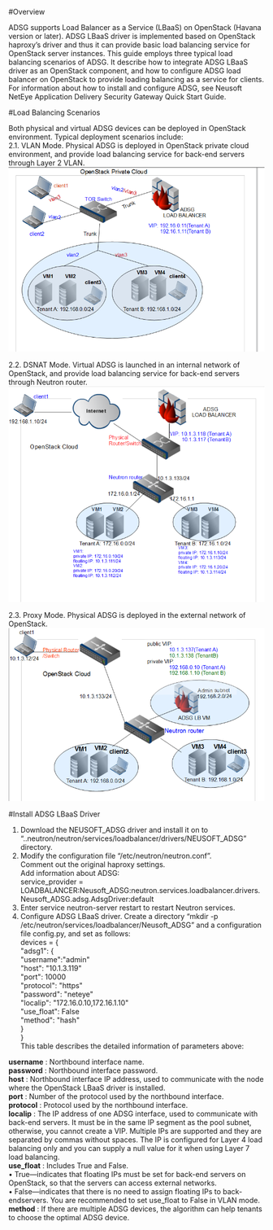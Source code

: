 #Overview


ADSG supports Load Balancer as a Service (LBaaS) on OpenStack (Havana version or later).
ADSG LBaaS driver is implemented based on OpenStack haproxy’s driver and thus it can
provide basic load balancing service for OpenStack server instances.
This guide employs three typical load balancing scenarios of ADSG. It describe how to integrate
ADSG LBaaS driver as an OpenStack component, and how to configure ADSG load balancer on
OpenStack to provide loading balancing as a service for clients.
For information about how to install and configure ADSG, see Neusoft NetEye Application
Delivery Security Gateway Quick Start Guide.

#Load Balancing Scenarios 

Both physical and virtual ADSG devices can be deployed in OpenStack environment. Typical
deployment scenarios include:<br>
2.1. VLAN Mode. Physical ADSG is deployed in OpenStack private cloud environment,
and provide load balancing service for back-end servers through Layer 2 VLAN.<br>
![github](https://github.com/liuxinneu/images/blob/master/vlan.PNG)  


2.2. DSNAT Mode. Virtual ADSG is launched in an internal network of OpenStack, and
provide load balancing service for back-end servers through Neutron router.<br>
![github](https://github.com/liuxinneu/images/blob/master/DSNAT.PNG)

2.3. Proxy Mode. Physical ADSG is deployed in the external network of OpenStack.<br>
![github](https://github.com/liuxinneu/images/blob/master/agent.PNG)
<br>

#Install ADSG LBaaS Driver

1. Download the NEUSOFT_ADSG driver and install it on to “..neutron/neutron/services/loadbalancer/drivers/NEUSOFT_ADSG” directory. <br>
2. Modify the configuration file “/etc/neutron/neutron.conf”. <br>
  Comment out the original haproxy settings.<br>
  Add information about ADSG:<br>
service_provider = LOADBALANCER:Neusoft_ADSG:neutron.services.loadbalancer.drivers.Neusoft_ADSG.adsg.AdsgDriver:default <br>
3. Enter service neutron-server restart to restart Neutron services.<br>
4. Configure ADSG LBaaS driver. Create a directory “mkdir -p /etc/neutron/services/loadbalancer/Neusoft_ADSG” and a configuration file config.py, and set as follows:<br>
devices = { <br>
"adsg1": { <br>
"username":"admin" <br>
"host": "10.1.3.119" <br>
"port": 10000 <br>
"protocol": "https" <br>
"password": "neteye" <br>
"localip": "172.16.0.10,172.16.1.10"<br>
"use_float": False <br>
"method": "hash" <br>
         } <br>
          } <br>
This table describes the detailed information of parameters above:<br>

**username** :  Northbound interface name.<br>
**password** :  Northbound interface password.<br>
**host** :  Northbound interface IP address, used to communicate with the node where the OpenStack LBaaS driver is installed.<br>
**port** : Number of the protocol used by the northbound interface.<br>
**protocol**  : Protocol used by the northbound interface.<br>
**localip** :  The IP address of one ADSG interface, used to communicate with back-end servers. It must be in the same IP segment as the pool subnet, otherwise, you cannot create a VIP. Multiple IPs are supported and they are separated by commas without spaces. The IP is configured for Layer 4 load balancing only and you can supply a null value for it when using Layer 7 load balancing.<br> 
**use_float** : Includes True and False.<br> 
    • True—indicates that floating IPs must be set for back-end servers on OpenStack, so that the servers can access external       networks. <br> 
    • False—indicates that there is no need to assign floating IPs to back-endservers. You are recommended to set use_float        to False in VLAN mode.<br> 
**method** : If there are multiple ADSG devices, the algorithm can help tenants to choose the optimal ADSG device.
